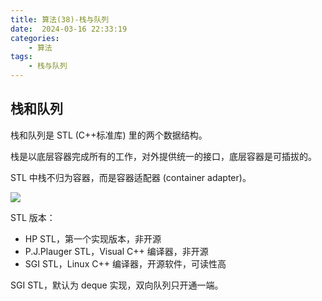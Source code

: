 ```yaml
---
title: 算法(38)-栈与队列
date:  2024-03-16 22:33:19
categories:
    - 算法
tags:
    - 栈与队列
---
```


## 栈和队列

栈和队列是 STL (C++标准库) 里的两个数据结构。

栈是以底层容器完成所有的工作，对外提供统一的接口，底层容器是可插拔的。

STL 中栈不归为容器，而是容器适配器 (container adapter)。

<!-- more -->

![](https://code-thinking-1253855093.file.myqcloud.com/pics/20210104235459376.png)


STL 版本：
- HP STL，第一个实现版本，非开源
- P.J.Plauger STL，Visual C++ 编译器，非开源
- SGI STL，Linux C++ 编译器，开源软件，可读性高

SGI STL，默认为 deque 实现，双向队列只开通一端。


